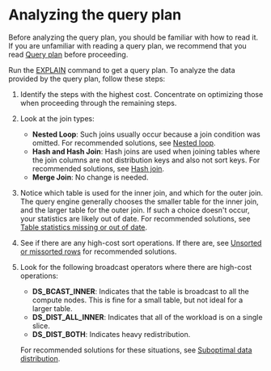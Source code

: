 # Analyzing the query plan<a name="c-analyzing-the-query-plan"></a>

Before analyzing the query plan, you should be familiar with how to read it\. If you are unfamiliar with reading a query plan, we recommend that you read [Query plan](c-the-query-plan.md) before proceeding\.

Run the [EXPLAIN](r_EXPLAIN.md) command to get a query plan\. To analyze the data provided by the query plan, follow these steps:

1. Identify the steps with the highest cost\. Concentrate on optimizing those when proceeding through the remaining steps\.

1. Look at the join types:
   + **Nested Loop**: Such joins usually occur because a join condition was omitted\. For recommended solutions, see [Nested loop](query-performance-improvement-opportunities.md#nested-loop)\.
   + **Hash and Hash Join**: Hash joins are used when joining tables where the join columns are not distribution keys and also not sort keys\. For recommended solutions, see [Hash join](query-performance-improvement-opportunities.md#hash-join)\.
   + **Merge Join**: No change is needed\.

1. Notice which table is used for the inner join, and which for the outer join\. The query engine generally chooses the smaller table for the inner join, and the larger table for the outer join\. If such a choice doesn't occur, your statistics are likely out of date\. For recommended solutions, see [Table statistics missing or out of date](query-performance-improvement-opportunities.md#table-statistics-missing-or-out-of-date)\.

1. See if there are any high\-cost sort operations\. If there are, see [Unsorted or missorted rows](query-performance-improvement-opportunities.md#unsorted-or-mis-sorted-rows) for recommended solutions\.

1. Look for the following broadcast operators where there are high\-cost operations:
   + **DS\_BCAST\_INNER**: Indicates that the table is broadcast to all the compute nodes\. This is fine for a small table, but not ideal for a larger table\.
   + **DS\_DIST\_ALL\_INNER**: Indicates that all of the workload is on a single slice\.
   + **DS\_DIST\_BOTH**: Indicates heavy redistribution\.

   For recommended solutions for these situations, see [Suboptimal data distribution](query-performance-improvement-opportunities.md#suboptimal-data-distribution)\.